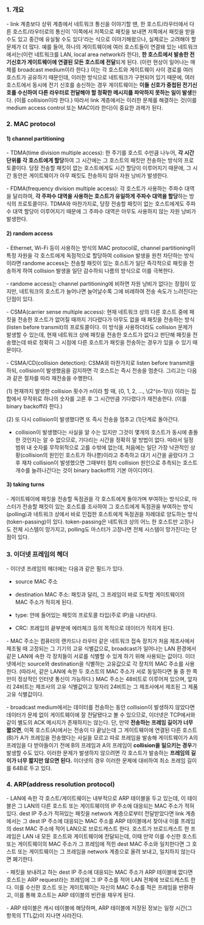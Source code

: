 ### 1. 개요

\- link 계층보다 상위 계층에서 네트워크 통신을 이야기할 땐, 한 호스트/라우터에서 다른 호스트/라우터로의 통신이 '이쪽에서 저쪽으로 패킷을 보내면 저쪽에서 패킷을 받을 수도 있고 중간에 유실될 수도 있다'라는 식으로 이야기해왔으나, 실제로는 고려해야 할 문제가 더 많다. 예를 들어, 하나의 게이트웨이에 여러 호스트들이 연결돼 있는 네트워크에서는(이런 네트워크를 LAN, local area network라 한다), **한 호스트에서 발송한 전기신호가 게이트웨이에 연결된 모든 호스트에 전달**되게 된다. (이런 현상이 일어나는 매체를 broadcast medium이라 한다.) 이는 각 호스트와 게이트웨이 사이 경로를 여러 호스트가 공유하기 때문인데, 이러한 방식으로 네트워크가 구현되어 있기 때문에, 여러 호스트에서 동시에 전기 신호를 송신하는 경우 게이트웨이는 **이들 신호가 중첩된 전기신호를 수신하여 다른 라우터로 전달해야 할 정확한 메시지를 파악하지 못하는 일이 발생**한다. (이를 collision이라 한다.) 따라서 link 계층에서는 이러한 문제를 해결하는 것(이를 medium access control 또는 MAC이라 한다)이 중요한 과제가 된다.


### 2. MAC protocol

#### 1) channel partitioning

\- TDMA(time division multiple access): 한 주기를 호스트 수만큼 나누어, **각 시간단위를 각 호스트에게 할당**하여 그 시간에는 그 호스트의 패킷만 전송하는 방식의 프로토콜이다. 당장 전송할 패킷이 없는 호스트에게도 시간 할당이 이루어지기 때문에, 그 시간 동안은 게이트웨이가 아무 패킷도 전송하지 않아 자원 낭비가 발생한다.

\- FDMA(frequency division multiple access): 각 호스트가 사용하는 주파수 대역을 달리하여, **각 주파수 대역을 사용하는 호스트가 유일하게 주파수 대역을 할당**하는 방식의 프로토콜이다. TDMA와 마찬가지로, 당장 전송할 패킷이 없는 호스트에게도 주파수 대역 할당이 이루어지기 때문에 그 주파수 대역은 아무도 사용하지 않는 자원 낭비가 발생한다.

#### 2) random access

\- Ethernet, Wi-Fi 등이 사용하는 방식의 MAC protocol로, channel partitioning이 특정 자원을 각 호스트에게 독점적으로 할당하여 collision 발생을 원천 차단하는 방식이라면 randome access는 전송할 패킷이 있는 호스트가 일단 즉각적으로 패킷을 전송하게 하여 collision 발생을 일단 감수하되 나름의 방식으로 이를 극복한다.

\- randome access는 channel partitioning에 비하면 자원 낭비가 없다는 장점이 있지만, 네트워크의 호스트가 늘어나면 늘어날수록 그에 비례하여 전송 속도가 느려진다는 단점이 있다.

\- CSMA(carrier sense multiple access): 현재 네트워크 상의 다른 호스트 중에 패킷을 전송한 호스트가 없어질 때까지 기다렸다가 아무도 없을 때 패킷을 전송하는 방식(listen before transmit)의 프로토콜이다. 이 방식을 사용하더라도 collision 문제가 발생할 수 있는데, 현재 네트워크 상에 패킷을 전송한 호스트가 없다고 판단해 패킷을 전송했는데 바로 정확히 그 시점에 다른 호스트가 패킷을 전송하는 경우가 있을 수 있기 때문이다. 

\- CSMA/CD(collision detection): CSMA와 마찬가지로 listen before transmit을 하되, collision이 발생했음을 감지하면 각 호스트는 즉시 전송을 멈춘다. 그리고는 다음과 같은 절차를 따라 재전송을 수행한다.

(1) 현재까지 발생한 collision 횟수가 n이라 할 때, {0, 1, 2, ..., \\(2^(n-1)\\)} 이라는 집합에서 무작위로 하나의 숫자를 고른 후 그 시간만큼 기다렸다가 재전송한다. (이를 binary backoff라 한다.)

(2) 또 다시 collision이 발생했다면 또 즉시 전송을 멈추고 (1)단계로 돌아간다.

- collision이 발생했다는 사실을 알 수는 있지만 그것이 몇개의 호스트가 동시에 충돌한 것인지는 알 수 없으므로, 기다리는 시간을 정확히 알 방법이 없다. 따라서 일정 범위 내 숫자를 무작위적으로 고를 수밖에 없는데, 처음에는 일단 가장 낙관적인 상황(collision의 원인인 호스트가 하나뿐)이라고 추측하고 대기 시간을 골랐다가 그 후 재차 collision이 발생했으면 그때부터 점차 collision 원인으로 추측되는 호스트 개수를 늘려나간다는 것이 binary backoff의 기본 아이디어다.


#### 3) taking turns

\- 게이트웨이에 패킷을 전송할 독점권을 각 호스트에게 돌아가며 부여하는 방식으로, 마스터가 전송할 패킷이 있는 호스트를 조사하여 그 호스트에게 독점권을 부여하는 방식(polling)과 네트워크 상에서 바로 인접한 호스트에게 독점권을 차례대로 양도하는 방식(token-passing)이 있다. token-passing은 네트워크 상의 어느 한 호스트만 고장나도 전체 시스템이 망가지고, polling도 마스터가 고장나면 전체 시스템이 망가진다는 단점이 있다.




### 3. 이더넷 프레임의 헤더

\- 이더넷 프레임의 헤더에는 다음과 같은 필드가 있다.

- source MAC 주소

- destination MAC 주소: 패킷과 달리, 그 프레임이 바로 도착할 게이트웨이의 MAC 주소가 적히게 된다.

- type: 안에 들어있는 패킷의 프로토콜 타입(주로 IP)을 나타낸다.

- CRC: 프레임의 끝부분에 에러체크 등의 목적으로 데이터가 적히게 된다.


\- MAC 주소는 컴퓨터의 랜카드나 라우터 같은 네트워크 접속 장치가 처음 제조사에서 제조될 때 고정되는 그 기기의 고유 식별값으로, broadcast가 일어나는 LAN 환경에서 같은 LAN에 속한 각 장치들이 서로를 식별할 수 있게 하기 위해 사용되는 값이다. 이더넷에서는 source와 destination을 식별하는 고유값으로 각 장치의 MAC 주소를 사용한다. (따라서, 같은 LAN에 속한 두 호스트의 MAC 주소가 서로 동일하다면 둘 중 한 쪽만이 정상적인 인터넷 통신이 가능하다.) MAC 주소는 48비트로 이루어져 있으며, 앞자리 24비트는 제조사의 고유 식별값이고 뒷자리 24비트는 그 제조사에서 제조된 그 제품 고유 식별값이다.



\- broadcast medium에서는 데이터를 전송하는 동안 collision이 발생하지 않았다면 데이터가 문제 없이 게이트웨이에 잘 전달됐다고 볼 수 있으므로, 이더넷은 TCP에서와 같이 별도의 ACK 메시지가 존재하지는 않는다. 단, 만약 **전송하는 프레임 길이가 너무 짧으면**, 이쪽 호스트(A)에서는 전송이 다 끝났는데 그 게이트웨이에 연결된 다른 호스트(B)가 A가 프레임을 전송했다는 사실을 모르고 따로 프레임을 발송해 게이트웨이가 A의 프레임을 다 받아들이기 전에 B의 프레임과 A의 프레임이 **collision을 일으키는 경우**가 발생할 수도 있다. 이러한 문제가 발생하지 않으려면 각 호스트가 발송하는 **프레임의 길이가 너무 짧지만 않으면 된다.** 이더넷의 경우 이러한 문제에 대비하여 최소 프레임 길이를 64B로 두고 있다.




### 4. ARP(address resolution protocol)


\- LAN에 속한 각 호스트/게이트웨이는 내부적으로 ARP 테이블을 두고 있는데, 이 테이블은 그 LAN의 다른 호스트 또는 게이트웨이의 IP 주소에 대응되는 MAC 주소가 적혀 있다. dest IP 주소가 적혀있는 패킷을 network 계층으로부터 전달받았다면 link 계층에서는 그 dest IP 주소에 대응되는 MAC 주소를 ARP 테이블에서 찾아내 이를 프레임의 dest MAC 주소에 적어 LAN으로 브로드캐스트 한다. 호스트가 브로드캐스트 한 프레임은 LAN 내 모든 호스트와 게이트웨이에 전달되는데, 이때 만약 이를 수신한 호스트 또는 게이트웨이의 MAC 주소가 그 프레임에 적힌 dest MAC 주소와 일치한다면 그 호스트 또는 게이트웨이는 그 프레임을 network 계층으로 올려 보내고, 일치하지 않는다면 폐기한다.

\- 패킷을 보내려고 하는 dest IP 주소에 대응되는 MAC 주소가 ARP 테이블에 없다면 호스트는 ARP request라는 프레임에 그 IP 주소를 적어 LAN 전체에 브로드캐스트 한다. 이를 수신한 호스트 또는 게이트웨이는 자신의 MAC 주소를 적은 프레임을 반환하고, 이를 통해 호스트는 ARP 테이블의 빈칸을 채우게 된다.

\- ARP 테이블은 캐시 테이블에 해당하며, ARP 테이블에 저장된 정보는 일정 시간(그 항목의 TTL값)이 지나면 사라진다.